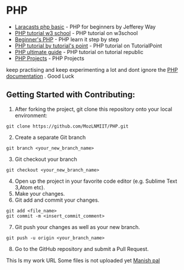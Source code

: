 # PHP

* [Laracasts php basic](https://laracasts.com/series/php-for-beginners) - PHP for beginners by Jefferey Way
* [PHP tutorial w3 school](https://www.w3schools.com/php/) - PHP tutorial on w3school
* [Beginner's PHP](http://www.homeandlearn.co.uk/php/php.html) - PHP learn it step by step
* [PHP tutorial by tutorial's point](https://www.tutorialspoint.com/php/) - PHP tutorial on TutorialPoint
* [PHP ultimate guide](https://www.tutorialrepublic.com/php-tutorial/) - PHP tutorial on tutorial republic
* [PHP Projects](https://www.phptpoint.com/projects/) - PHP Projects


 keep practising and keep experimenting a lot and dont ignore the [PHP documentation](http://php.net/docs.php) . Good Luck


##

## Getting Started with Contributing:
1. After forking the project, git clone this repository onto your local environment:
```
git clone https://github.com/MozLNMIIT/PHP.git
```
2. Create a separate Git branch
```
git branch <your_new_branch_name>
```
3. Git checkout your branch
```
git checkout <your_new_branch_name>
```
4. Open up the project in your favorite code editor (e.g. Sublime Text 3,Atom etc).
5. Make your changes.
6. Git add and commit your changes.
```
git add <file_name>
git commit -m <insert_commit_comment>
```
7. Git push your changes as well as your new branch.
```
git push -u origin <your_branch_name>
```
8. Go to the GitHub repository and submit a Pull Request.


This Is my work URL Some files is not uploaded yet
[Manish pal](https://github.com/Manish6858/My-php-Work)
